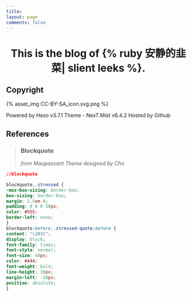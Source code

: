 ```yaml
---
title: 
layout: page 
comments: false
---
```




# <center>This is the blog of {% ruby 安静的韭菜| slient leeks %}.</center>

## Copyright

{% asset_img  CC-BY-SA_icon.svg.png %}

Powered by Hexo v3.7.1 
Theme - NexT.Mist v6.4.2
Hosted by Github 

## References

>### Blockquote
>   _from Maupassant Theme designed by Cho_

```css
//blockquote

blockquote,.stressed {
-moz-box-sizing: border-box;
box-sizing: border-box;
margin: 2.5em 0;
padding: 0 0 0 50px;
color: #555;
border-left: none;
}
blockquote:before,.stressed-quote:before {
content: "\201C";
display: block;
font-family: times;
font-style: normal;
font-size: 48px;
color: #444;
font-weight: bold;
line-height: 30px;
margin-left: -50px;
position: absolute;
}

```



